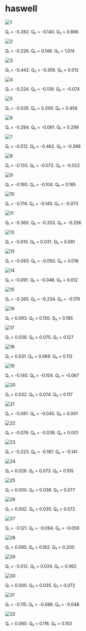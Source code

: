 # haswell

![1](../assets/haswell/plot_1.png)

Q₁ = -0.282.  Q₂ = -0.140.  Q₃ = 0.866

![2](../assets/haswell/plot_2.png)

Q₁ = -0.226.  Q₂ = 0.148.  Q₃ = 1.014

![3](../assets/haswell/plot_3.png)

Q₁ = -0.442.  Q₂ = -0.356.  Q₃ = 0.012

![4](../assets/haswell/plot_4.png)

Q₁ = -0.224.  Q₂ = -0.139.  Q₃ = -0.074

![5](../assets/haswell/plot_5.png)

Q₁ = -0.035.  Q₂ = 0.209.  Q₃ = 0.458

![6](../assets/haswell/plot_6.png)

Q₁ = -0.284.  Q₂ = -0.061.  Q₃ = 0.299

![7](../assets/haswell/plot_7.png)

Q₁ = -0.512.  Q₂ = -0.462.  Q₃ = -0.388

![8](../assets/haswell/plot_8.png)

Q₁ = -0.133.  Q₂ = -0.072.  Q₃ = -0.022

![9](../assets/haswell/plot_9.png)

Q₁ = -0.160.  Q₂ = -0.104.  Q₃ = 0.165

![10](../assets/haswell/plot_10.png)

Q₁ = -0.174.  Q₂ = -0.145.  Q₃ = -0.073

![11](../assets/haswell/plot_11.png)

Q₁ = -0.360.  Q₂ = -0.333.  Q₃ = -0.256

![12](../assets/haswell/plot_12.png)

Q₁ = -0.010.  Q₂ = 0.031.  Q₃ = 0.061

![13](../assets/haswell/plot_13.png)

Q₁ = -0.093.  Q₂ = -0.050.  Q₃ = 0.018

![14](../assets/haswell/plot_14.png)

Q₁ = -0.091.  Q₂ = -0.048.  Q₃ = 0.012

![15](../assets/haswell/plot_15.png)

Q₁ = -0.265.  Q₂ = -0.234.  Q₃ = -0.179

![16](../assets/haswell/plot_16.png)

Q₁ = 0.093.  Q₂ = 0.150.  Q₃ = 0.185

![17](../assets/haswell/plot_17.png)

Q₁ = 0.038.  Q₂ = 0.075.  Q₃ = 0.127

![18](../assets/haswell/plot_18.png)

Q₁ = 0.031.  Q₂ = 0.069.  Q₃ = 0.112

![19](../assets/haswell/plot_19.png)

Q₁ = -0.140.  Q₂ = -0.104.  Q₃ = -0.067

![20](../assets/haswell/plot_20.png)

Q₁ = 0.032.  Q₂ = 0.074.  Q₃ = 0.117

![21](../assets/haswell/plot_21.png)

Q₁ = -0.081.  Q₂ = -0.045.  Q₃ = 0.001

![22](../assets/haswell/plot_22.png)

Q₁ = -0.079.  Q₂ = -0.039.  Q₃ = 0.001

![23](../assets/haswell/plot_23.png)

Q₁ = -0.223.  Q₂ = -0.187.  Q₃ = -0.141

![24](../assets/haswell/plot_24.png)

Q₁ = 0.026.  Q₂ = 0.073.  Q₃ = 0.105

![25](../assets/haswell/plot_25.png)

Q₁ = 0.000.  Q₂ = 0.036.  Q₃ = 0.077

![26](../assets/haswell/plot_26.png)

Q₁ = 0.002.  Q₂ = 0.035.  Q₃ = 0.072

![27](../assets/haswell/plot_27.png)

Q₁ = -0.121.  Q₂ = -0.094.  Q₃ = -0.059

![28](../assets/haswell/plot_28.png)

Q₁ = 0.095.  Q₂ = 0.162.  Q₃ = 0.200

![29](../assets/haswell/plot_29.png)

Q₁ = -0.012.  Q₂ = 0.024.  Q₃ = 0.062

![30](../assets/haswell/plot_30.png)

Q₁ = 0.000.  Q₂ = 0.035.  Q₃ = 0.072

![31](../assets/haswell/plot_31.png)

Q₁ = -0.115.  Q₂ = -0.086.  Q₃ = -0.048

![32](../assets/haswell/plot_32.png)

Q₁ = 0.060.  Q₂ = 0.116.  Q₃ = 0.153

